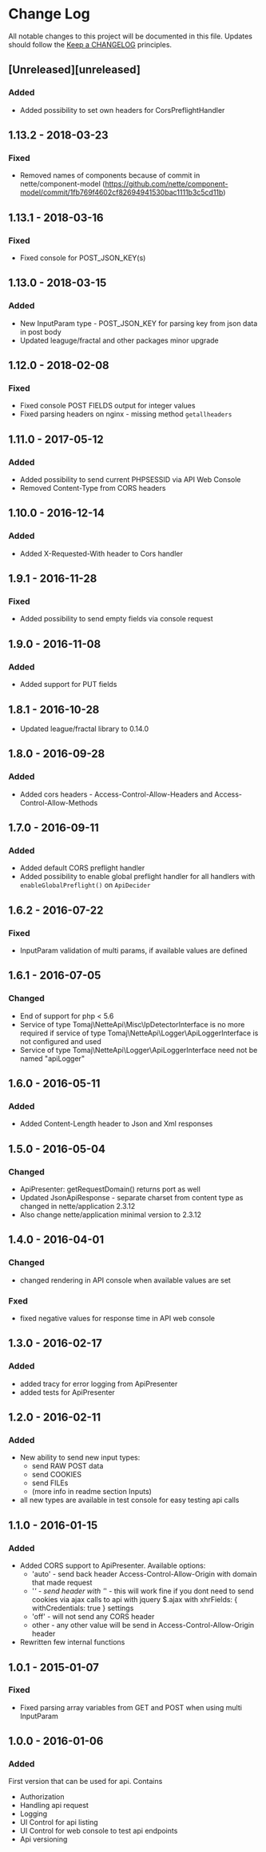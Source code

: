 # Change Log
All notable changes to this project will be documented in this file.
Updates should follow the [Keep a CHANGELOG](http://keepachangelog.com/) principles.

## [Unreleased][unreleased]

### Added

* Added possibility to set own headers for CorsPreflightHandler

## 1.13.2 - 2018-03-23

### Fixed

* Removed names of components because of commit in nette/component-model (https://github.com/nette/component-model/commit/1fb769f4602cf82694941530bac1111b3c5cd11b)

## 1.13.1 - 2018-03-16

### Fixed

* Fixed console for POST_JSON_KEY(s)

## 1.13.0 - 2018-03-15

### Added

* New InputParam type - POST_JSON_KEY for parsing key from json data in post body
* Updated leaguge/fractal and other packages minor upgrade

## 1.12.0 - 2018-02-08

### Fixed

* Fixed console POST FIELDS output for integer values
* Fixed parsing headers on nginx - missing method `getallheaders`

## 1.11.0 - 2017-05-12

### Added

* Added possibility to send current PHPSESSID via API Web Console
* Removed Content-Type from CORS headers

## 1.10.0 - 2016-12-14

### Added

* Added X-Requested-With header to Cors handler

## 1.9.1 - 2016-11-28

### Fixed

* Added possibility to send empty fields via console request

## 1.9.0 - 2016-11-08

### Added

* Added support for PUT fields

## 1.8.1 - 2016-10-28

* Updated league/fractal library to 0.14.0

## 1.8.0 - 2016-09-28

### Added

* Added cors headers - Access-Control-Allow-Headers and Access-Control-Allow-Methods

## 1.7.0 - 2016-09-11

### Added

* Added default CORS preflight handler
* Added possibility to enable global preflight handler for all handlers with `enableGlobalPreflight()` on `ApiDecider` 

## 1.6.2 - 2016-07-22

### Fixed

* InputParam validation of multi params, if available values are defined

## 1.6.1 - 2016-07-05

### Changed

* End of support for php < 5.6
* Service of type Tomaj\NetteApi\Misc\IpDetectorInterface is no more required if service of type Tomaj\NetteApi\Logger\ApiLoggerInterface is not configured and used
* Service of type Tomaj\NetteApi\Logger\ApiLoggerInterface need not be named "apiLogger"

## 1.6.0 - 2016-05-11

### Added

* Added Content-Length header to Json and Xml responses

## 1.5.0 - 2016-05-04

### Changed

* ApiPresenter: getRequestDomain() returns port as well
* Updated JsonApiResponse - separate charset from content type as changed in nette/application 2.3.12
* Also change nette/application minimal version to 2.3.12

## 1.4.0 - 2016-04-01

### Changed

* changed rendering in API console when available values are set

### Fxed

* fixed negative values for response time in API web console

## 1.3.0 - 2016-02-17

### Added

* added tracy for error logging from ApiPresenter
* added tests for ApiPresenter

## 1.2.0 - 2016-02-11

### Added

* New ability to send new input types:
   - send RAW POST data
   - send COOKIES
   - send FILEs
   - (more info in readme section Inputs)
* all new types are available in test console for easy testing api calls

## 1.1.0 - 2016-01-15

### Added

* Added CORS support to ApiPresenter. Available options:
   - 'auto' - send back header Access-Control-Allow-Origin with domain that made request
   - '*' - send header with '*' - this will work fine if you dont need to send cookies via ajax calls to api with jquery $.ajax with xhrFields: { withCredentials: true } settings
   - 'off' - will not send any CORS header
   - other - any other value will be send in Access-Control-Allow-Origin header
* Rewritten few internal functions

## 1.0.1 - 2015-01-07

### Fixed

* Fixed parsing array variables from GET and POST when using multi InputParam

## 1.0.0 - 2016-01-06

### Added

First version that can be used for api. Contains

* Authorization
* Handling api request
* Logging
* UI Control for api listing
* UI Control for web console to test api endpoints
* Api versioning
